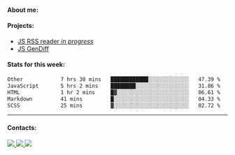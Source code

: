 #### About me:

#### Projects:
- [JS RSS reader *in progress*](https://github.com/GKoil/frontend-project-lvl3)
- [JS GenDiff](https://github.com/GKoil/GenDiff)

#### Stats for this week:
<!--START_SECTION:waka-->

```txt
Other            7 hrs 30 mins   ████████████░░░░░░░░░░░░░   47.39 %
JavaScript       5 hrs 2 mins    ████████░░░░░░░░░░░░░░░░░   31.86 %
HTML             1 hr 2 mins     █▓░░░░░░░░░░░░░░░░░░░░░░░   06.61 %
Markdown         41 mins         █░░░░░░░░░░░░░░░░░░░░░░░░   04.33 %
SCSS             25 mins         ▓░░░░░░░░░░░░░░░░░░░░░░░░   02.72 %
```

<!--END_SECTION:waka-->
---
#### Contacts:

<a target='_blank' title='LinkedIn' href="https://www.linkedin.com/in/gkoil/">
  <img src="https://img.shields.io/badge/LinkedIn-0077B5?style=for-the-badge&logo=linkedin&logoColor=white" />
</a>
<a target='_blank' title='Telegram' href="https://t.me/gkoil">
  <img src="https://img.shields.io/badge/Telegram-2CA5E0?style=for-the-badge&logo=telegram&logoColor=white" />
</a>
<a target='_blank' title='Gmail' href="mailto: gk.grigorev@gmail.com">
  <img src="https://img.shields.io/badge/Gmail-D14836?style=for-the-badge&logo=gmail&logoColor=white" />
</a>

